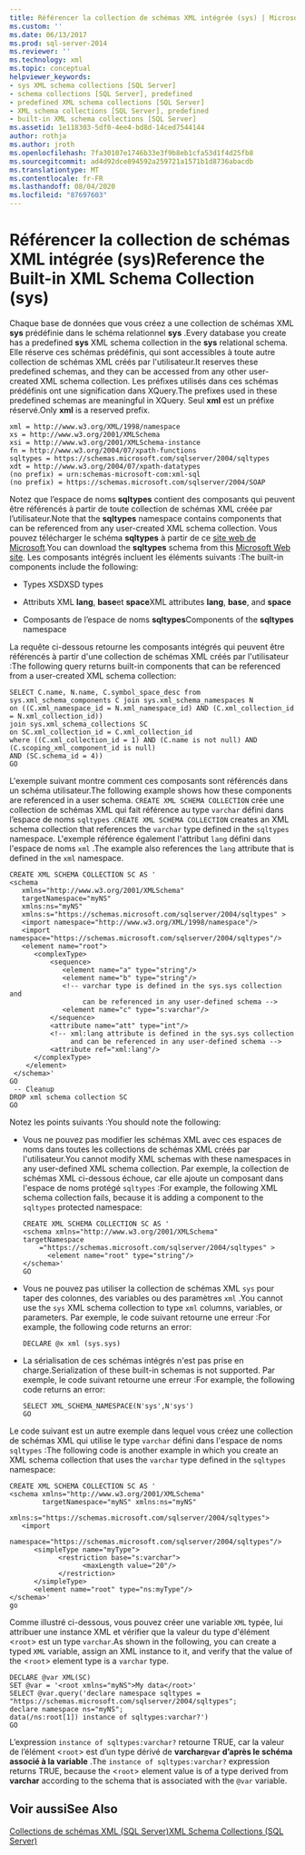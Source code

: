 ```yaml
---
title: Référencer la collection de schémas XML intégrée (sys) | Microsoft Docs
ms.custom: ''
ms.date: 06/13/2017
ms.prod: sql-server-2014
ms.reviewer: ''
ms.technology: xml
ms.topic: conceptual
helpviewer_keywords:
- sys XML schema collections [SQL Server]
- schema collections [SQL Server], predefined
- predefined XML schema collections [SQL Server]
- XML schema collections [SQL Server], predefined
- built-in XML schema collections [SQL Server]
ms.assetid: 1e118303-5df0-4ee4-bd8d-14ced7544144
author: rothja
ms.author: jroth
ms.openlocfilehash: 7fa30107e1746b33e3f9b8eb1cfa53d1f4d25fb8
ms.sourcegitcommit: ad4d92dce894592a259721a1571b1d8736abacdb
ms.translationtype: MT
ms.contentlocale: fr-FR
ms.lasthandoff: 08/04/2020
ms.locfileid: "87697603"
---
```

# <a name="reference-the-built-in-xml-schema-collection-sys"></a><span data-ttu-id="893c1-102">Référencer la collection de schémas XML intégrée (sys)</span><span class="sxs-lookup"><span data-stu-id="893c1-102">Reference the Built-in XML Schema Collection (sys)</span></span>
  <span data-ttu-id="893c1-103">Chaque base de données que vous créez a une collection de schémas XML **sys** prédéfinie dans le schéma relationnel **sys** .</span><span class="sxs-lookup"><span data-stu-id="893c1-103">Every database you create has a predefined **sys** XML schema collection in the **sys** relational schema.</span></span> <span data-ttu-id="893c1-104">Elle réserve ces schémas prédéfinis, qui sont accessibles à toute autre collection de schémas XML créés par l'utilisateur.</span><span class="sxs-lookup"><span data-stu-id="893c1-104">It reserves these predefined schemas, and they can be accessed from any other user-created XML schema collection.</span></span> <span data-ttu-id="893c1-105">Les préfixes utilisés dans ces schémas prédéfinis ont une signification dans XQuery.</span><span class="sxs-lookup"><span data-stu-id="893c1-105">The prefixes used in these predefined schemas are meaningful in XQuery.</span></span> <span data-ttu-id="893c1-106">Seul **xml** est un préfixe réservé.</span><span class="sxs-lookup"><span data-stu-id="893c1-106">Only **xml** is a reserved prefix.</span></span>  
  
```  
xml = http://www.w3.org/XML/1998/namespace  
xs = http://www.w3.org/2001/XMLSchema  
xsi = http://www.w3.org/2001/XMLSchema-instance  
fn = http://www.w3.org/2004/07/xpath-functions  
sqltypes = https://schemas.microsoft.com/sqlserver/2004/sqltypes  
xdt = http://www.w3.org/2004/07/xpath-datatypes  
(no prefix) = urn:schemas-microsoft-com:xml-sql  
(no prefix) = https://schemas.microsoft.com/sqlserver/2004/SOAP  
```  
  
 <span data-ttu-id="893c1-107">Notez que l’espace de noms **sqltypes** contient des composants qui peuvent être référencés à partir de toute collection de schémas XML créée par l’utilisateur.</span><span class="sxs-lookup"><span data-stu-id="893c1-107">Note that the **sqltypes** namespace contains components that can be referenced from any user-created XML schema collection.</span></span> <span data-ttu-id="893c1-108">Vous pouvez télécharger le schéma **sqltypes** à partir de ce [site web de Microsoft](https://go.microsoft.com/fwlink/?linkid=31850).</span><span class="sxs-lookup"><span data-stu-id="893c1-108">You can download the **sqltypes** schema from this [Microsoft Web site](https://go.microsoft.com/fwlink/?linkid=31850).</span></span> <span data-ttu-id="893c1-109">Les composants intégrés incluent les éléments suivants :</span><span class="sxs-lookup"><span data-stu-id="893c1-109">The built-in components include the following:</span></span>  
  
-   <span data-ttu-id="893c1-110">Types XSD</span><span class="sxs-lookup"><span data-stu-id="893c1-110">XSD types</span></span>  
  
-   <span data-ttu-id="893c1-111">Attributs XML **lang**, **base**et **space**</span><span class="sxs-lookup"><span data-stu-id="893c1-111">XML attributes **lang**, **base**, and **space**</span></span>  
  
-   <span data-ttu-id="893c1-112">Composants de l’espace de noms **sqltypes**</span><span class="sxs-lookup"><span data-stu-id="893c1-112">Components of the **sqltypes** namespace</span></span>  
  
 <span data-ttu-id="893c1-113">La requête ci-dessous retourne les composants intégrés qui peuvent être référencés à partir d'une collection de schémas XML créés par l'utilisateur :</span><span class="sxs-lookup"><span data-stu-id="893c1-113">The following query returns built-in components that can be referenced from a user-created XML schema collection:</span></span>  
  
```  
SELECT C.name, N.name, C.symbol_space_desc from sys.xml_schema_components C join sys.xml_schema_namespaces N  
on ((C.xml_namespace_id = N.xml_namespace_id) AND (C.xml_collection_id = N.xml_collection_id))  
join sys.xml_schema_collections SC  
on SC.xml_collection_id = C.xml_collection_id  
where ((C.xml_collection_id = 1) AND (C.name is not null) AND (C.scoping_xml_component_id is null)   
AND (SC.schema_id = 4))  
GO  
```  
  
 <span data-ttu-id="893c1-114">L'exemple suivant montre comment ces composants sont référencés dans un schéma utilisateur.</span><span class="sxs-lookup"><span data-stu-id="893c1-114">The following example shows how these components are referenced in a user schema.</span></span> <span data-ttu-id="893c1-115">`CREATE XML SCHEMA COLLECTION` crée une collection de schémas XML qui fait référence au type `varchar` défini dans l’espace de noms `sqltypes` .</span><span class="sxs-lookup"><span data-stu-id="893c1-115">`CREATE XML SCHEMA COLLECTION` creates an XML schema collection that references the `varchar` type defined in the `sqltypes` namespace.</span></span> <span data-ttu-id="893c1-116">L'exemple référence également l'attribut `lang` défini dans l'espace de noms `xml` .</span><span class="sxs-lookup"><span data-stu-id="893c1-116">The example also references the `lang` attribute that is defined in the `xml` namespace.</span></span>  
  
```  
CREATE XML SCHEMA COLLECTION SC AS '  
<schema   
   xmlns="http://www.w3.org/2001/XMLSchema"   
   targetNamespace="myNS"  
   xmlns:ns="myNS"  
   xmlns:s="https://schemas.microsoft.com/sqlserver/2004/sqltypes" >   
   <import namespace="http://www.w3.org/XML/1998/namespace"/>  
   <import namespace="https://schemas.microsoft.com/sqlserver/2004/sqltypes"/>  
   <element name="root">  
      <complexType>  
          <sequence>  
             <element name="a" type="string"/>  
             <element name="b" type="string"/>  
             <!-- varchar type is defined in the sys.sys collection and   
                  can be referenced in any user-defined schema -->  
             <element name="c" type="s:varchar"/>  
          </sequence>  
          <attribute name="att" type="int"/>  
          <!-- xml:lang attribute is defined in the sys.sys collection   
               and can be referenced in any user-defined schema -->  
          <attribute ref="xml:lang"/>  
      </complexType>  
    </element>  
 </schema>'  
GO  
 -- Cleanup  
DROP xml schema collection SC   
GO  
```  
  
 <span data-ttu-id="893c1-117">Notez les points suivants :</span><span class="sxs-lookup"><span data-stu-id="893c1-117">You should note the following:</span></span>  
  
-   <span data-ttu-id="893c1-118">Vous ne pouvez pas modifier les schémas XML avec ces espaces de noms dans toutes les collections de schémas XML créés par l'utilisateur.</span><span class="sxs-lookup"><span data-stu-id="893c1-118">You cannot modify XML schemas with these namespaces in any user-defined XML schema collection.</span></span> <span data-ttu-id="893c1-119">Par exemple, la collection de schémas XML ci-dessous échoue, car elle ajoute un composant dans l'espace de noms protégé `sqltypes` :</span><span class="sxs-lookup"><span data-stu-id="893c1-119">For example, the following XML schema collection fails, because it is adding a component to the `sqltypes` protected namespace:</span></span>  
  
    ```  
    CREATE XML SCHEMA COLLECTION SC AS '  
    <schema xmlns="http://www.w3.org/2001/XMLSchema"   
    targetNamespace    
        ="https://schemas.microsoft.com/sqlserver/2004/sqltypes" >   
          <element name="root" type="string"/>  
    </schema>'  
    GO  
    ```  
  
-   <span data-ttu-id="893c1-120">Vous ne pouvez pas utiliser la collection de schémas XML `sys` pour taper des colonnes, des variables ou des paramètres `xml` .</span><span class="sxs-lookup"><span data-stu-id="893c1-120">You cannot use the `sys` XML schema collection to type `xml` columns, variables, or parameters.</span></span> <span data-ttu-id="893c1-121">Par exemple, le code suivant retourne une erreur :</span><span class="sxs-lookup"><span data-stu-id="893c1-121">For example, the following code returns an error:</span></span>  
  
    ```  
    DECLARE @x xml (sys.sys)  
    ```  
  
-   <span data-ttu-id="893c1-122">La sérialisation de ces schémas intégrés n'est pas prise en charge.</span><span class="sxs-lookup"><span data-stu-id="893c1-122">Serialization of these built-in schemas is not supported.</span></span> <span data-ttu-id="893c1-123">Par exemple, le code suivant retourne une erreur :</span><span class="sxs-lookup"><span data-stu-id="893c1-123">For example, the following code returns an error:</span></span>  
  
    ```  
    SELECT XML_SCHEMA_NAMESPACE(N'sys',N'sys')  
    GO  
    ```  
  
 <span data-ttu-id="893c1-124">Le code suivant est un autre exemple dans lequel vous créez une collection de schémas XML qui utilise le type `varchar` défini dans l'espace de noms `sqltypes` :</span><span class="sxs-lookup"><span data-stu-id="893c1-124">The following code is another example in which you create an XML schema collection that uses the `varchar` type defined in the `sqltypes` namespace:</span></span>  
  
```  
CREATE XML SCHEMA COLLECTION SC AS '  
<schema xmlns="http://www.w3.org/2001/XMLSchema"   
        targetNamespace="myNS" xmlns:ns="myNS"  
        xmlns:s="https://schemas.microsoft.com/sqlserver/2004/sqltypes">  
   <import     
     namespace="https://schemas.microsoft.com/sqlserver/2004/sqltypes"/>  
      <simpleType name="myType">  
            <restriction base="s:varchar">  
                  <maxLength value="20"/>  
            </restriction>  
      </simpleType>  
      <element name="root" type="ns:myType"/>  
</schema>'  
go  
```  
  
 <span data-ttu-id="893c1-125">Comme illustré ci-dessous, vous pouvez créer une variable `XML` typée, lui attribuer une instance XML et vérifier que la valeur du type d'élément <`root`> est un type `varchar`.</span><span class="sxs-lookup"><span data-stu-id="893c1-125">As shown in the following, you can create a typed `XML` variable, assign an XML instance to it, and verify that the value of the <`root`> element type is a `varchar` type.</span></span>  
  
```  
DECLARE @var XML(SC)  
SET @var = '<root xmlns="myNS">My data</root>'  
SELECT @var.query('declare namespace sqltypes = "https://schemas.microsoft.com/sqlserver/2004/sqltypes";  
declare namespace ns="myNS";   
data(/ns:root[1]) instance of sqltypes:varchar?')  
GO  
```  
  
 <span data-ttu-id="893c1-126">L’expression `instance of sqltypes:varchar?` retourne TRUE, car la valeur de l’élément &lt;`root`&gt; est d’un type dérivé de **varchar`@var` d’après le schéma associé à la variable** .</span><span class="sxs-lookup"><span data-stu-id="893c1-126">The `instance of sqltypes:varchar?` expression returns TRUE, because the <`root`> element value is of a type derived from **varchar** according to the schema that is associated with the `@var` variable.</span></span>  
  
## <a name="see-also"></a><span data-ttu-id="893c1-127">Voir aussi</span><span class="sxs-lookup"><span data-stu-id="893c1-127">See Also</span></span>  
 [<span data-ttu-id="893c1-128">Collections de schémas XML &#40;SQL Server&#41;</span><span class="sxs-lookup"><span data-stu-id="893c1-128">XML Schema Collections &#40;SQL Server&#41;</span></span>](xml-schema-collections-sql-server.md)  
  
  
